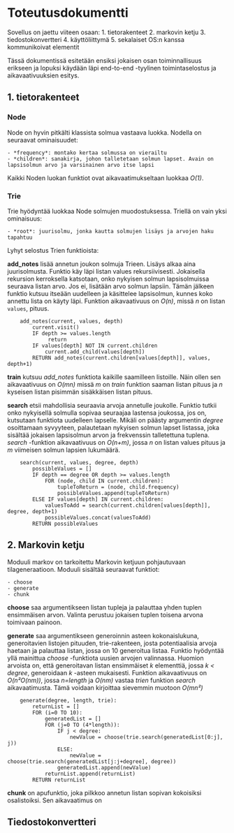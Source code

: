 # Toteutusdokumentti

Sovellus on jaettu viiteen osaan:
    1. tietorakenteet
    2. markovin ketju
    3. tiedostokonvertteri
    4. käyttöliittymä
    5. sekalaiset OS:n kanssa kommunikoivat elementit

Tässä dokumentissä esitetään ensiksi jokaisen osan toiminnallisuus erikseen ja lopuksi 
käydään läpi end-to-end -tyylinen toimintaselostus ja aikavaativuuksien esitys.

## 1. tietorakenteet

### Node

Node on hyvin pitkälti klassista solmua vastaava luokka. Nodella on seuraavat ominaisuudet:

    - *frequency*: montako kertaa solmussa on vierailtu
    - *children*: sanakirja, johon talletetaan solmun lapset. Avain on lapsisolmun arvo ja varsinainen arvo itse lapsi

Kaikki Noden luokan funktiot ovat aikavaatimukseltaan luokkaa *O(1)*.

### Trie

Trie hyödyntää luokkaa Node solmujen muodostuksessa. Triellä on vain yksi ominaisuus:

    - *root*: juurisolmu, jonka kautta solmujen lisäys ja arvojen haku tapahtuu

Lyhyt selostus Trien funktioista:

**add_notes** lisää annetun joukon solmuja Trieen. Lisäys alkaa aina juurisolmusta. 
Funktio käy läpi listan values rekursiivisesti. Jokaisella rekursion kerroksella katsotaan, 
onko nykyisen solmun lapsisolmuissa seuraava listan arvo. Jos ei, lisätään arvo solmun lapsiin.
Tämän jälkeen funktio kutsuu itseään uudelleen ja käsittelee lapsisolmun, kunnes koko annettu lista
on käyty läpi. Funktion aikavaativuus on *O(n)*, missä *n* on listan `values`, pituus.
```
    add_notes(current, values, depth)
        current.visit()
        IF depth >= values.length
             return
        IF values[depth] NOT IN current.children
            current.add_child(values[depth])
        RETURN add_notes(current.children[values[depth]], values, depth+1)
```

**train** kutsuu *add_notes* funktiota kaikille saamilleen listoille. Näin ollen
sen aikavaativuus on *O(mn)* missä *m* on *train* funktion saaman listan pituus ja *n* 
kyseisen listan pisimmän sisäkkäisen listan pituus.

**search** etsii mahdollisia seuraavia arvoja annetulle joukolle. Funktio tutkii onko nykyisellä solmulla 
sopivaa seuraajaa lastensa joukossa, jos on, kutsutaan funktiota uudelleen lapselle. Mikäli on päästy 
argumentin *degree* osoittamaan syvyyteen, palautetaan nykyisen solmun lapset listassa, joka sisältää
jokaisen lapsisolmun arvon ja frekvenssin talletettuna tuplena. *search* -funktion aikavaativuus on 
*O(n+m)*, jossa *n* on listan values pituus ja *m* viimeisen solmun lapsien lukumäärä.
```
    search(current, values, degree, depth)
        possibleValues = []
        IF depth == degree OR depth >= values.length
            FOR (node, child IN current.children):
                tupleToReturn = (node, child.frequency)
                possibleValues.append(tupleToReturn)
        ELSE IF values[depth] IN current.children:
            valuesToAdd = search(current.children[values[depth]], degree, depth+1)
            possibleValues.concat(valuesToAdd)
        RETURN possibleValues
```

## 2. Markovin ketju

Moduuli markov on tarkoitettu Markovin ketjuun pohjautuvaan tilageneraatioon. Moduuli sisältää seuraavat 
funktiot:

    - choose
    - generate
    - chunk

**choose** saa argumentikseen listan tupleja ja palauttaa yhden tuplen ensimmäisen arvon. Valinta perustuu
jokaisen tuplen toisena arvona toimivaan painoon.


**generate** saa argumentikseen generoinnin asteen kokonaislukuna, generoitavien listojen pituuden, 
trie-rakenteen, josta potentiaalisia arvoja haetaan ja palauttaa listan, jossa on 10 generoitua listaa.
Funktio hyödyntää yllä mainittua *choose* -funktiota uusien arvojen valinnassa. Huomion arvoista on, että 
generoitavan listan ensimmäiset *k* elementtiä, jossa *k < degree*, generoidaan *k* -asteen mukaisesti. 
Funktion aikavaativuus on *O(n²O(nm))*, jossa *n=length* ja *O(nm)* vastaa *trien* funktion *search* 
aikavaatimusta. Tämä voidaan kirjoittaa sievemmin muotoon *O(mn²)* 
```
    generate(degree, length, trie):
        returnList = []
        FOR (i=0 TO 10):
            generatedList = []
            FOR (j=0 TO (4*length)):
                IF j < degree:
                    newValue = choose(trie.search(generatedList[0:j], j))
                ELSE:
                    newValue = choose(trie.search(generatedList[j:j+degree], degree))
                generatedList.append(newValue)
            returnList.append(returnList)
        RETURN returnList
```

**chunk** on apufunktio, joka pilkkoo annetun listan sopivan kokoisiksi osalistoiksi. Sen 
aikavaatimus on 

## Tiedostokonvertteri

